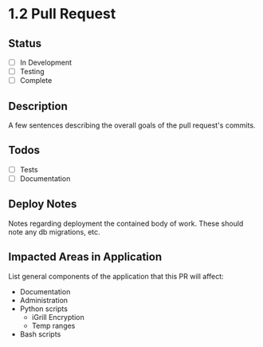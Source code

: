 # 1.2 Pull Request

## Status

- [ ] In Development
- [ ] Testing
- [ ] Complete

## Description

A few sentences describing the overall goals of the pull request's commits.

## Todos

- [ ] Tests
- [ ] Documentation

## Deploy Notes

Notes regarding deployment the contained body of work.  These should note any db migrations, etc.

## Impacted Areas in Application

List general components of the application that this PR will affect:

- Documentation
- Administration
- Python scripts
  - iGrill Encryption
  - Temp ranges
- Bash scripts